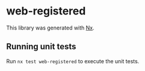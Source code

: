# web-registered

This library was generated with [Nx](https://nx.dev).

## Running unit tests

Run `nx test web-registered` to execute the unit tests.
